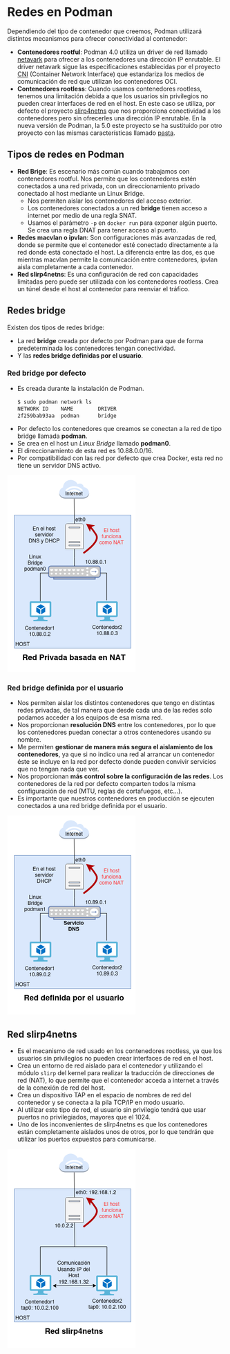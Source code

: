 # Redes en Podman

Dependiendo del tipo de contenedor que creemos, Podman utilizará distintos mecanismos para ofrecer conectividad al contenedor:

* **Contenedores rootful**: Podman 4.0 utiliza un driver de red llamado [netavark](https://github.com/containers/netavark) para ofrecer a los contenedores una dirección IP enrutable. El driver netavark sigue las especificaciones establecidas por el proyecto [CNI](https://www.cni.dev/) (Container Network Interface) que estandariza los medios de comunicación de red que utilizan los contenedores OCI.
* **Contenedores rootless**: Cuando usamos contenedores rootless, tenemos una limitación debida a que los usuarios sin privilegios no pueden crear interfaces de red en el host. En este caso se utiliza, por defecto el proyecto [slirp4netns](https://github.com/rootless-containers/slirp4netns) que nos proporciona conectividad a los contenedores pero sin ofrecerles una dirección IP enrutable. En la nueva versión de Podman, la 5.0 este proyecto se ha sustituido por otro proyecto con las mismas características llamado [pasta](https://passt.top/passt/about/).

## Tipos de redes en Podman

* **Red Brige**: Es escenario más común cuando trabajamos con contenedores rootful. Nos permite que los contenedores estén conectados a una red privada, con un direccionamiento privado conectado al host mediante un Linux Bridge. 
    * Nos permiten aislar los contenedores del acceso exterior.
    * Los contenedores conectados a un red **bridge** tienen acceso a internet por medio de una regla SNAT. 
    * Usamos el parámetro `-p` en `docker run` para exponer algún puerto. Se crea una regla DNAT para tener acceso al puerto.
* **Redes macvlan o ipvlan**: Son configuraciones más avanzadas de red, donde se permite que el contenedor esté conectado directamente a la red donde está conectado el host. La diferencia entre las dos, es que mientras macvlan permite la comunicación entre contenedores, ipvlan aisla completamente a cada contenedor.
* **Red slirp4netns**: Es una configuración de red con capacidades limitadas pero puede ser utilizada con los contenedores rootless. Crea un túnel desde el host al contenedor para reenviar el tráfico.

## Redes bridge

Existen dos tipos de redes bridge:

* La red **bridge** creada por defecto por Podman para que de forma predeterminada los contenedores tengan conectividad.
* Y las **redes bridge definidas por el usuario**.

### Red bridge por defecto

* Es creada durante la instalación de Podman.
    ```
    $ sudo podman network ls
    NETWORK ID    NAME        DRIVER
    2f259bab93aa  podman      bridge
    ```
* Por defecto los contenedores que creamos se conectan a la red de tipo bridge llamada **podman**.
* Se crea en el host un *Linux Bridge* llamado **podman0**.
* El direccionamiento de esta red es 10.88.0.0/16.
* Por compatibilidad con las red por defecto que crea Docker, esta red no tiene un servidor DNS activo.

![](img/defecto.png)

### Red bridge definida por el usuario

* Nos permiten aislar los distintos contenedores que tengo en distintas redes privadas, de tal manera que desde cada una de las redes solo podamos acceder a los equipos de esa misma red.
* Nos proporcionan **resolución DNS** entre los contenedores, por lo que los contenedores puedan conectar a otros contenedores usando su nombre.
* Me permiten **gestionar de manera más segura el aislamiento de los contenedores**, ya que si no indico una red al arrancar un contenedor éste se incluye en la red por defecto donde pueden convivir servicios que no tengan nada que ver.
* Nos proporcionan **más control sobre la configuración de las redes**. Los contenedores de la red por defecto comparten todos la misma configuración de red (MTU, reglas de cortafuegos, etc...).
* Es importante que nuestros contenedores en producción se ejecuten conectados a una red bridge definida por el usuario.

![](img/usuario.png)

## Red slirp4netns

* Es el mecanismo de red usado en los contenedores rootless, ya que los usuarios sin privilegios no pueden crear interfaces de red en el host.
* Crea un entorno de red aislado para el contenedor y utilizando el módulo `slirp` del kernel para realizar la traducción de direcciones de red (NAT), lo que permite que el contenedor acceda a internet a través de la conexión de red del host.
* Crea un dispositivo TAP en el espacio de nombres de red del contenedor y se conecta a la pila TCP/IP en modo usuario. 
* Al utilizar este tipo de red, el usuario sin privilegio tendrá que usar puertos no privilegiados, mayores que el 1024.
* Uno de los inconvenientes de slirp4netns es que los contenedores están completamente aislados unos de otros, por lo que tendrán que utilizar los puertos expuestos para comunicarse.

![](img/rootless.png)